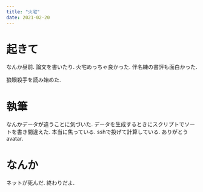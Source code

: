 ```yaml
---
title: "火宅"
date: 2021-02-20
---
```


# 起きて
なんか昼前. 論文を書いたり. 火宅めっちゃ良かった.
伴名練の書評も面白かった.

狼眼殺手を読み始めた.

# 執筆
なんかデータが違うことに気づいた. データを生成するときにスクリプトでソートを書き間違えた. 本当に焦っている. sshで投げて計算している. ありがとうavatar.


# なんか
ネットが死んだ. 終わりだよ.